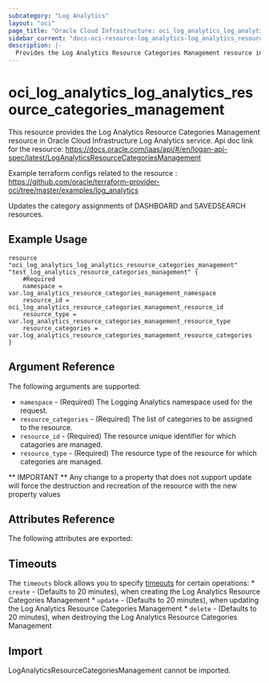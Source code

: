 ```yaml
---
subcategory: "Log Analytics"
layout: "oci"
page_title: "Oracle Cloud Infrastructure: oci_log_analytics_log_analytics_resource_categories_management"
sidebar_current: "docs-oci-resource-log_analytics-log_analytics_resource_categories_management"
description: |-
  Provides the Log Analytics Resource Categories Management resource in Oracle Cloud Infrastructure Log Analytics service
---
```


# oci_log_analytics_log_analytics_resource_categories_management
This resource provides the Log Analytics Resource Categories Management resource in Oracle Cloud Infrastructure Log Analytics service.
Api doc link for the resource: https://docs.oracle.com/iaas/api/#/en/logan-api-spec/latest/LogAnalyticsResourceCategoriesManagement

Example terraform configs related to the resource : https://github.com/oracle/terraform-provider-oci/tree/master/examples/log_analytics

Updates the category assignments of DASHBOARD and SAVEDSEARCH resources.


## Example Usage

```hcl
resource "oci_log_analytics_log_analytics_resource_categories_management" "test_log_analytics_resource_categories_management" {
	#Required
	namespace = var.log_analytics_resource_categories_management_namespace
	resource_id = oci_log_analytics_resource_categories_management_resource_id
	resource_type = var.log_analytics_resource_categories_management_resource_type
	resource_categories = var.log_analytics_resource_categories_management_resource_categories
}
```

## Argument Reference

The following arguments are supported:

* `namespace` - (Required) The Logging Analytics namespace used for the request.
* `resource_categories` - (Required) The list of categories to be assigned to the resource.
* `resource_id` - (Required) The resource unique identifier for which catagories are managed.
* `resource_type` - (Required) The resource type of the resource for which categories are managed.


** IMPORTANT **
Any change to a property that does not support update will force the destruction and recreation of the resource with the new property values

## Attributes Reference

The following attributes are exported:


## Timeouts

The `timeouts` block allows you to specify [timeouts](https://registry.terraform.io/providers/oracle/oci/latest/docs/guides/changing_timeouts) for certain operations:
	* `create` - (Defaults to 20 minutes), when creating the Log Analytics Resource Categories Management
	* `update` - (Defaults to 20 minutes), when updating the Log Analytics Resource Categories Management
	* `delete` - (Defaults to 20 minutes), when destroying the Log Analytics Resource Categories Management


## Import

LogAnalyticsResourceCategoriesManagement cannot be imported.

